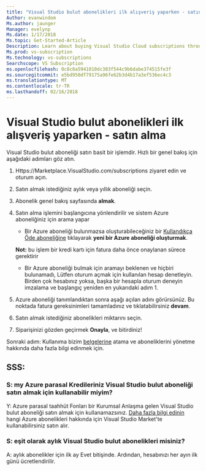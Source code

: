 ```yaml
---
title: "Visual Studio bulut abonelikleri ilk alışveriş yaparken - satın alma"
Author: evanwindom
Ms.author: jaunger
Manager: evelynp
Ms.date: 1/17/2018
Ms.topic: Get-Started-Article
Description: Learn about buying Visual Studio Cloud subscriptions through Visual Studio Marketplace
Ms.prod: vs-subscription
Ms.technology: vs-subscriptions
Searchscope: VS Subscription
ms.openlocfilehash: 0c8c8a5941010dc383f544c9b6dabe374515fe3f
ms.sourcegitcommit: e5bd950df79175a96fe62b3d4b17a3ef536ec4c3
ms.translationtype: MT
ms.contentlocale: tr-TR
ms.lasthandoff: 02/16/2018
---
```

# <a name="buying-visual-studio-cloud-subscriptions---making-your-first-purchase"></a>Visual Studio bulut abonelikleri ilk alışveriş yaparken - satın alma

Visual Studio bulut aboneliği satın basit bir işlemdir.  Hızlı bir genel bakış için aşağıdaki adımları göz atın.

1.  Https://Marketplace.VisualStudio.com/subscriptions ziyaret edin ve oturum açın.

2.  Satın almak istediğiniz aylık veya yıllık aboneliği seçin.

3.  Abonelik genel bakış sayfasında **almak**.

4.  Satın alma işlemini başlangıcına yönlendirilir ve sistem Azure aboneliğiniz için arama yapar
    -  Bir Azure aboneliği bulunmazsa oluşturabileceğiniz bir [Kullandıkça Öde aboneliğine](https://azure.microsoft.com/en-us/offers/ms-azr-0003p/) tıklayarak **yeni bir Azure aboneliği oluşturmak**.

    **Not:** bu işlem bir kredi kartı için fatura daha önce onaylanan sürece gerektirir
    -  Bir Azure aboneliği bulmak için aramayı beklenen ve hiçbiri bulunamadı, Lütfen oturum açmak için kullanılan hesap denetleyin.  Birden çok hesabınız yoksa, başka bir hesapla oturum deneyin imzalama ve başlangıç yeniden en yukarıdaki adım 1.  

5.  Azure aboneliği tanımlandıktan sonra aşağı açılan adını görürsünüz.   Bu noktada fatura gereksinimleri tamamladınız ve tıklatabilirsiniz **devam**.

6.  Satın almak istediğiniz abonelikleri miktarını seçin.

7.  Siparişinizi gözden geçirmek **Onayla**, ve bitirdiniz!

Sonraki adım: Kullanıma bizim [belgelerine](/visualstudio/subscriptions/) atama ve aboneliklerini yönetme hakkında daha fazla bilgi edinmek için.

## <a name="faq"></a>SSS:
### <a name="q--can-i-use-my-azure-monetary-credits-to-purchase-a-visual-studio-cloud-subscription"></a>S: my Azure parasal Kredileriniz Visual Studio bulut aboneliği satın almak için kullanabilir miyim?
Y: Azure parasal taahhüt Fonları bir Kurumsal Anlaşma gelen Visual Studio bulut aboneliği satın almak için kullanamazsınız.  [Daha fazla bilgi edinin](/vsts/billing/faq-azure-billing#billing) hangi Azure abonelikleri hakkında için Visual Studio Market'te kullanabilirsiniz satın alır.
### <a name="q--are-the-monthly-visual-studio-cloud-subscriptions-prorated"></a>S: eşit olarak aylık Visual Studio bulut abonelikleri misiniz?
A: aylık abonelikler için ilk ay Evet bitişinde.  Ardından, hesabınızı her ayın ilk günü ücretlendirilir.
